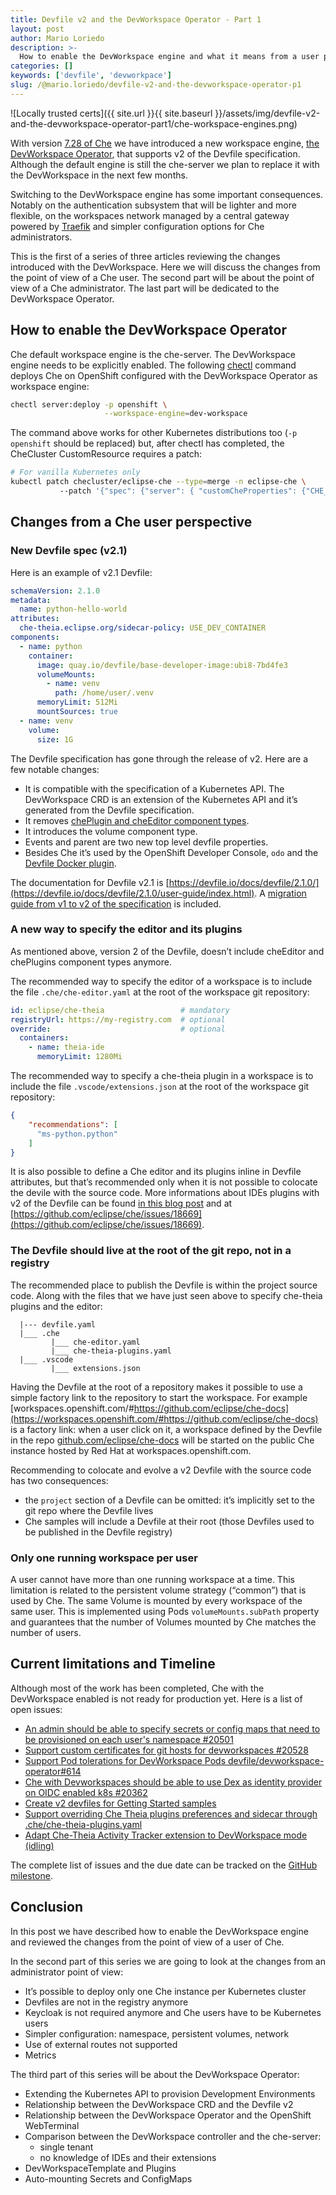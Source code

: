 ```yaml
---
title: Devfile v2 and the DevWorkspace Operator - Part 1
layout: post
author: Mario Loriedo
description: >-
  How to enable the DevWorkspace engine and what it means from a user point of view
categories: []
keywords: ['devfile', 'devworkpace']
slug: /@mario.loriedo/devfile-v2-and-the-devworkspace-operator-p1
---
```


![Locally trusted certs]({{ site.url }}{{ site.baseurl }}/assets/img/devfile-v2-and-the-devworkspace-operator-part1/che-workspace-engines.png)

With version [7.28 of Che](https://github.com/eclipse/che/releases/tag/7.28.0) we have introduced a new workspace engine, [the DevWorkspace Operator](https://github.com/devfile/devworkspace-operator), that supports v2 of the Devfile specification. Although the default engine is still the che-server we plan to replace it with the DevWorkspace in the next few months.

Switching to the DevWorkspace engine has some important consequences. Notably on the authentication subsystem that will be lighter and more flexible, on the workspaces network managed by a central gateway powered by [Traefik](https://github.com/traefik/traefik) and simpler configuration options for Che administrators.  

This is the first of a series of three articles reviewing the changes introduced with the DevWorkspace. Here we will discuss the changes from the point of view of a Che user. The second part will be about the point of view of a Che administrator. The last part will be dedicated to the DevWorkspace Operator.

## How to enable the DevWorkspace Operator 
Che default workspace engine is the che-server. The DevWorkspace engine needs to be explicitly enabled. The following [chectl](https://github.com/che-incubator/chectl) command deploys Che on OpenShift configured with the DevWorkspace Operator as workspace engine:

```bash
chectl server:deploy -p openshift \
                     --workspace-engine=dev-workspace
```

The command above works for other Kubernetes distributions too (`-p openshift` should be replaced) but, after chectl has completed, the CheCluster CustomResource requires a patch:

```bash
# For vanilla Kubernetes only
kubectl patch checluster/eclipse-che --type=merge -n eclipse-che \ 
           --patch '{"spec": {"server": { "customCheProperties": {"CHE_INFRA_KUBERNETES_ENABLE__UNSUPPORTED__K8S": "true"}}}}' 
```

## Changes from a Che user perspective

### New Devfile spec (v2.1)

Here is an example of v2.1 Devfile:
```yaml
schemaVersion: 2.1.0
metadata:
  name: python-hello-world
attributes:
  che-theia.eclipse.org/sidecar-policy: USE_DEV_CONTAINER
components:
  - name: python
    container:
      image: quay.io/devfile/base-developer-image:ubi8-7bd4fe3
      volumeMounts:
        - name: venv
          path: /home/user/.venv
      memoryLimit: 512Mi
      mountSources: true
  - name: venv
    volume:
      size: 1G
```

The Devfile specification has gone through the release of v2. Here are a few notable changes:
- It is compatible with the specification of a Kubernetes API. The DevWorkspace CRD is an extension of the Kubernetes API and it’s generated from the Devfile specification.
- It removes [chePlugin and cheEditor component types](https://github.com/eclipse/che/issues/18669).
- It introduces the volume component type.
- Events and parent are two new top level devfile properties.
- Besides Che it’s used by the OpenShift Developer Console, `odo` and the [Devfile Docker plugin](https://github.com/devfile/devfile-docker-plugin). 

The documentation for Devfile v2.1 is [https://devfile.io/docs/devfile/2.1.0/](https://devfile.io/docs/devfile/2.1.0/user-guide/index.html). A [migration guide from v1 to v2 of the specification](https://devfile.io/docs/devfile/2.1.0/user-guide/migrating-to-devfile-v2.html) is included. 

### A new way to specify the editor and its plugins
As mentioned above, version 2 of the Devfile, doesn’t include cheEditor and chePlugins component types anymore. 

The recommended way to specify the editor of a workspace is to include the file `.che/che-editor.yaml` at the root of the workspace git repository:
```yaml
id: eclipse/che-theia                 # mandatory
registryUrl: https://my-registry.com  # optional
override:                             # optional
  containers:
    - name: theia-ide
      memoryLimit: 1280Mi
```

The recommended way to specify a che-theia plugin in a workspace is to include the file `.vscode/extensions.json` at the root of the workspace git repository:
```json
{
    "recommendations": [
      "ms-python.python"
    ]
}
```
 
It is also possible to define a Che editor and its plugins inline in Devfile attributes, but that’s recommended only when it is not possible to colocate the devile with the source code. More informations about IDEs plugins with v2 of the Devfile can be found [in this blog post](https://che.eclipseprojects.io/2021/06/23/@florent.benoit-devfile-v2-and-ide-plug-ins.html) and at [https://github.com/eclipse/che/issues/18669](https://github.com/eclipse/che/issues/18669).

### The Devfile should live at the root of the git repo, not in a registry
The recommended place to publish the Devfile is within the project source code. Along with the files that we have just seen above to specify che-theia plugins and the editor:

```
  |--- devfile.yaml
  |___ .che
         |___ che-editor.yaml
         |___ che-theia-plugins.yaml
  |___ .vscode
         |___ extensions.json
```

Having the Devfile at the root of a repository makes it possible to use a simple factory link to the repository to start the workspace. For example [workspaces.openshift.com/#https://github.com/eclipse/che-docs](https://workspaces.openshift.com/#https://github.com/eclipse/che-docs) is a factory link: when a user click on it, a workspace defined by the Devfile in the repo [github.com/eclipse/che-docs](https://github.com/eclipse/che-docs) will be started on the public Che instance hosted by Red Hat at workspaces.openshift.com. 

Recommending to colocate and evolve a v2 Devfile with the source code has two consequences:
- the `project` section of a Devfile can be omitted: it’s implicitly set to the git repo where the Devfile lives
- Che samples will include a Devfile at their root (those Devfiles used to be published in the Devfile registry)  

### Only one running workspace per user
A user cannot have more than one running workspace at a time. This limitation is related to the persistent volume strategy (“common”) that is used by Che. The same Volume is mounted by every workspace of the same user. This is implemented using Pods `volumeMounts.subPath` property and guarantees that the number of Volumes mounted by Che matches the number of users.

## Current limitations and Timeline

Although most of the work has been completed, Che with the DevWorkspace enabled is not ready for production yet. Here is a list of open issues:
- [An admin should be able to specify secrets or config maps that need to be provisioned on each user's namespace #20501](https://github.com/eclipse/che/issues/20501)
- [Support custom certificates for git hosts for devworkspaces #20528](https://github.com/eclipse/che/issues/20528)
- [Support Pod tolerations for DevWorkspace Pods devfile/devworkspace-operator#614](https://github.com/devfile/devworkspace-operator/issues/614)
- [Che with Devworkspaces should be able to use Dex as identity provider on OIDC enabled k8s #20362](https://github.com/eclipse/che/issues/20362)
- [Create v2 devfiles for Getting Started samples](https://github.com/eclipse/che/issues/19341)
- [Support overriding Che Theia plugins preferences and sidecar through .che/che-theia-plugins.yaml](https://github.com/eclipse/che/issues/20596)
- [Adapt Che-Theia Activity Tracker extension to DevWorkspace mode (idling)](https://github.com/eclipse/che/issues/20460)

The complete list of issues and the due date can be tracked on the [GitHub milestone](https://github.com/eclipse/che/milestone/140).  

## Conclusion

In this post we have described how to enable the DevWorkspace engine and reviewed the changes from the point of view of a user of Che.

In the second part of this series we are going to look at the changes from an administrator point of view:
- It’s possible to deploy only one Che instance per Kubernetes cluster
- Devfiles are not in the registry anymore
- Keycloak is not required anymore and Che users have to be Kubernetes users
- Simpler configuration: namespace, persistent volumes, network
- Use of external routes not supported
- Metrics

The third part of this series will be about the DevWorkspace Operator:
- Extending the Kubernetes API to provision Development Environments
- Relationship between the DevWorkspace CRD and the Devfile v2
- Relationship between the DevWorkspace Operator and the OpenShift WebTerminal
- Comparison between the DevWorkspace controller and the che-server:
	- single tenant
	- no knowledge of IDEs and their extensions
- DevWorkspaceTemplate and Plugins
- Auto-mounting Secrets and ConfigMaps

